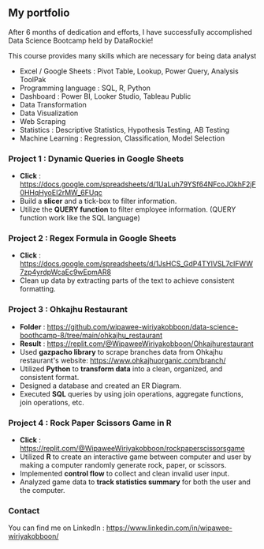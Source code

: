 ## My portfolio

After 6 months of dedication and efforts, I have successfully accomplished Data Science Bootcamp held by DataRockie!

This course provides many skills which are necessary for being data analyst
- Excel / Google Sheets : Pivot Table, Lookup, Power Query, Analysis ToolPak
- Programming language : SQL, R, Python
- Dashboard : Power BI, Looker Studio, Tableau Public
- Data Transformation
- Data Visualization
- Web Scraping
- Statistics : Descriptive Statistics, Hypothesis Testing, AB Testing
- Machine Learning : Regression, Classification, Model Selection

### Project 1 : Dynamic Queries in Google Sheets
- **Click** : https://docs.google.com/spreadsheets/d/1UaLuh79YSf64NFcoJOkhF2jF0HHqHyoEI2rMW_6FUqc
- Build a **slicer** and a tick-box to filter information.
- Utilize the **QUERY function** to filter employee information. (QUERY function work like the SQL language)

### Project 2 : Regex Formula in Google Sheets
- **Click**  : https://docs.google.com/spreadsheets/d/1JsHCS_GdP4TYlVSL7cIFWW7zp4yrdpWcaEc9wEpmAR8
- Clean up data by extracting parts of the text to achieve consistent formatting.

### Project 3 : Ohkajhu Restaurant
- **Folder** :  https://github.com/wipawee-wiriyakobboon/data-science-boothcamp-8/tree/main/ohkajhu_restaurant
- **Result** :  https://replit.com/@WipaweeWiriyakobboon/Ohkajhurestaurant
- Used **gazpacho library** to scrape branches data from Ohkajhu restaurant's website: https://www.ohkajhuorganic.com/branch/
- Utilized **Python** to **transform data** into a clean, organized, and consistent format.
- Designed a database and created an ER Diagram.
- Executed **SQL** queries by using join operations, aggregate functions, join operations, etc.

### Project 4 : Rock Paper Scissors Game in R
- **Click**  : https://replit.com/@WipaweeWiriyakobboon/rockpaperscissorsgame
- Utilized **R** to create an interactive game between computer and user by making a computer randomly generate rock, paper, or scissors.
- Implemented **control flow** to collect and clean invalid user input.
- Analyzed game data to **track statistics summary** for both the user and the computer.

### Contact
You can find me on LinkedIn : https://www.linkedin.com/in/wipawee-wiriyakobboon/
